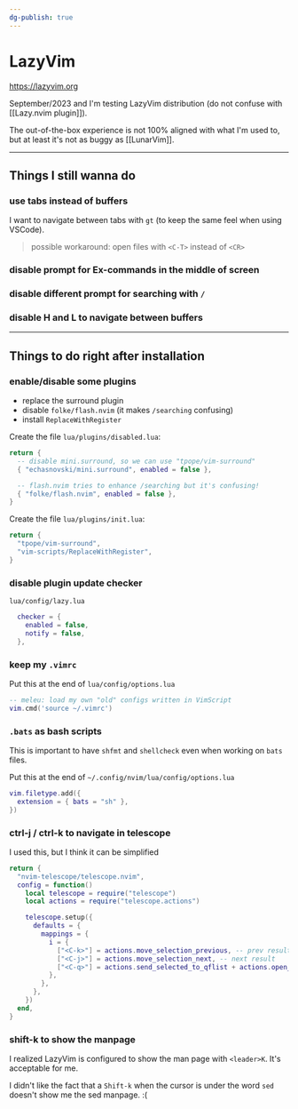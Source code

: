 ```yaml
---
dg-publish: true
---
```

# LazyVim

<https://lazyvim.org>

September/2023 and I'm testing LazyVim distribution (do not confuse with [[Lazy.nvim plugin]]).

The out-of-the-box experience is not 100% aligned with what I'm used to, but at least it's not as buggy as [[LunarVim]].

---

## Things I still wanna do

### use tabs instead of buffers

I want to navigate between tabs with `gt` (to keep the same feel when using VSCode).

> possible workaround: open files with `<C-T>` instead of `<CR>`


### disable prompt for Ex-commands in the middle of screen

### disable different prompt for searching with `/`

### disable H and L to navigate between buffers


---

## Things to do right after installation

### enable/disable some plugins

- replace the surround plugin
- disable `folke/flash.nvim` (it makes `/searching` confusing)
- install `ReplaceWithRegister`

Create the file `lua/plugins/disabled.lua`:
```lua
return {
  -- disable mini.surround, so we can use "tpope/vim-surround"
  { "echasnovski/mini.surround", enabled = false },

  -- flash.nvim tries to enhance /searching but it's confusing!
  { "folke/flash.nvim", enabled = false },
}
```

Create the file `lua/plugins/init.lua`:
```lua
return {
  "tpope/vim-surround",
  "vim-scripts/ReplaceWithRegister",
}
```

### disable plugin update checker

`lua/config/lazy.lua`
```lua
  checker = {
    enabled = false,
    notify = false,
  },
```

### keep my `.vimrc`

Put this at the end of `lua/config/options.lua`

```lua
-- meleu: load my own "old" configs written in VimScript
vim.cmd('source ~/.vimrc')
```

### `.bats` as bash scripts

This is important to have `shfmt` and `shellcheck` even when working on `bats` files.

Put this at the end of `~/.config/nvim/lua/config/options.lua`

```lua
vim.filetype.add({
  extension = { bats = "sh" },
})
```

### ctrl-j / ctrl-k to navigate in telescope

I used this, but I think it can be simplified
```lua
return {
  "nvim-telescope/telescope.nvim",
  config = function()
    local telescope = require("telescope")
    local actions = require("telescope.actions")

    telescope.setup({
      defaults = {
        mappings = {
          i = {
            ["<C-k>"] = actions.move_selection_previous, -- prev result
            ["<C-j>"] = actions.move_selection_next, -- next result
            ["<C-q>"] = actions.send_selected_to_qflist + actions.open_qflist,
          },
        },
      },
    })
  end,
}

```

### shift-k to show the manpage

I realized LazyVim is configured to show the man page with `<leader>K`. It's acceptable for me.

I didn't like the fact that a `Shift-k` when the cursor is under the word `sed` doesn't show me the sed manpage. :(

